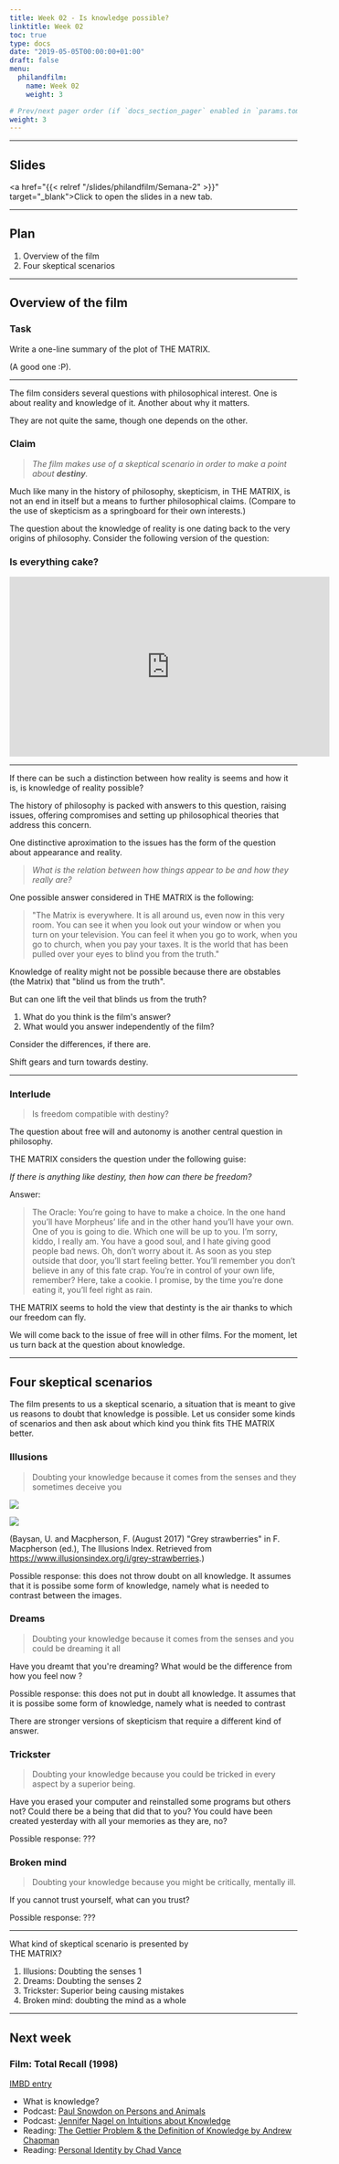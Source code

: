 ```yaml
---
title: Week 02 - Is knowledge possible?
linktitle: Week 02 
toc: true
type: docs
date: "2019-05-05T00:00:00+01:00"
draft: false
menu:
  philandfilm:
    name: Week 02
    weight: 3

# Prev/next pager order (if `docs_section_pager` enabled in `params.toml`)
weight: 3
---
```


---

## Slides


<a href="{{< relref "/slides/philandfilm/Semana-2" >}}" target="_blank">Click to open the slides in a new tab.</a>

---

## Plan

1.  Overview of the film
2.  Four skeptical scenarios


---

## Overview of the film

### Task 

Write a one-line summary of the plot of THE MATRIX.

(A good one :P).

---

The film considers several questions with philosophical interest. One is about reality and knowledge of it. Another about why it matters.

They are not quite the same, though one depends on the other.

### Claim

> *The film makes use of a skeptical scenario in order to make a point about **destiny**.*

Much like many in the history of philosophy, skepticism, in THE MATRIX, is not an end in itself but a means to further philosophical claims. (Compare to the use of skepticism as a springboard for their own interests.)

The question about the knowledge of reality is one dating back to the very origins of philosophy. Consider the following version of the question:


### Is everything cake?

<iframe width="560" height="315" src="https://www.youtube-nocookie.com/embed/KIRE8yscK_o" title="YouTube video player" frameborder="0" allow="accelerometer; autoplay; clipboard-write; encrypted-media; gyroscope; picture-in-picture" allowfullscreen></iframe>


---


If there can be such a distinction between how reality is seems and how it is, is knowledge of reality possible?

The history of philosophy is packed with answers to this question, raising issues, offering compromises and setting up philosophical theories that address this concern.

One distinctive aproximation to the issues has the form of the question about appearance and reality. 

>*What is the relation between how things appear to be and how they really are?*

One possible answer considered in THE MATRIX is the following:

>"The Matrix is everywhere. It is all around us, even now in this very room. You can see it when you look out your window or when you turn on your television. You can feel it when you go to work, when you go to church, when you pay your taxes. It is the world that has been pulled over your eyes to blind you from the truth."

Knowledge of reality might not be possible because there are obstables (the Matrix) that "blind us from the truth".

But can one lift the veil that blinds us from the truth? 

1. What do you think is the film's answer?
1. What would you answer independently of the film?

Consider the differences, if there are.

Shift gears and turn towards destiny.

---


### Interlude

> Is freedom compatible with destiny?

The question about free will and autonomy is another central question in philosophy.

THE MATRIX considers the question under the following guise:

*If there is anything like destiny, then how can there be freedom?*

Answer:
> The Oracle: You’re going to have to make a choice. In the one hand you’ll have Morpheus’ life and in the other hand you’ll have your own. One of you is going to die. Which one will be up to you. I’m sorry, kiddo, I really am. You have a good soul, and I hate giving good people bad news. Oh, don’t worry about it. As soon as you step outside that door, you’ll start feeling better. You’ll remember you don’t believe in any of this fate crap. You’re in control of your own life, remember? Here, take a cookie. I promise, by the time you’re done eating it, you’ll feel right as rain.

THE MATRIX seems to hold the view that destinty is the air thanks to which our freedom can fly. 

We will come back to the issue of free will in other films. For the moment, let us turn back at the question about knowledge.

---

## Four skeptical scenarios


The film presents to us a skeptical scenario, a situation that is meant to give us reasons to doubt that knowledge is possible. Let us consider some kinds of scenarios and then ask about which kind you think fits THE MATRIX better.

### Illusions 

> Doubting your knowledge because it comes from the senses and they sometimes deceive you



![](https://www.illusionsindex.org/images/illusions/grey-strawberries/greystrawberriesmainimage.png)

![](https://www.illusionsindex.org/images/illusions/grey-strawberries/greystrawberriesaltered.png.jpg)

(Baysan, U. and Macpherson, F. (August 2017) "Grey strawberries" in F. Macpherson (ed.), The Illusions Index. Retrieved from https://www.illusionsindex.org/i/grey-strawberries.)


Possible response: this does not throw doubt on all knowledge. It assumes that it is possibe some form of knowledge, namely what is needed to contrast between the images.

### Dreams

> Doubting your knowledge because it comes from the senses and you could be dreaming it all


Have you dreamt that you're dreaming? What would be the difference from how you feel now ?

Possible response: this does not put in doubt all knowledge. It assumes that it is possibe some form of knowledge, namely what is needed to contrast

There are stronger versions of skepticism that require a different kind of answer.

### Trickster

> Doubting your knowledge because you could be tricked in every aspect by a superior being.

Have you erased your computer and reinstalled some programs but others not? Could there be a being that did that to you? You could have been created yesterday with all your memories as they are, no?

Possible response: ???


### Broken mind

> Doubting your knowledge because you might be critically, mentally ill.

If you cannot trust yourself, what can you trust?

Possible response: ???


---

What kind of skeptical scenario is presented by  
THE MATRIX?

1.  Illusions: Doubting the senses 1
2.  Dreams: Doubting the senses 2 
3.  Trickster: Superior being causing mistakes
4.  Broken mind: doubting the mind as a whole

---

## Next week

### Film: Total Recall (1998) 
[IMBD entry](https://www.imdb.com/title/tt0100802/)

* What is knowledge?
* Podcast: [Paul Snowdon on Persons and Animals](http://philosophybites.libsyn.com/paul_snowdon_on_persons_and_animals)
* Podcast: [Jennifer Nagel on Intuitions about Knowledge](http://philosophybites.libsyn.com/jennifer-nagel-on-intuitions-about-knoweldge)
* Reading: [The Gettier Problem & the Definition of Knowledge by Andrew Chapman](https://1000wordphilosophy.wordpress.com/2014/04/10/the-gettier-problem/)
* Reading: [Personal Identity by Chad Vance](hhttps://1000wordphilosophy.com/2014/02/10/personal-identity/)